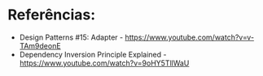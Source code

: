 # Referências:

-   Design Patterns #15: Adapter - https://www.youtube.com/watch?v=v-TAm9deonE
-   Dependency Inversion Principle Explained - https://www.youtube.com/watch?v=9oHY5TllWaU
